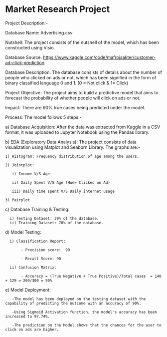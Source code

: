 # Market Research Project


Project Description:-

Database Name: Advertising.csv

Nutshell: The project consists of the nutshell of the model, which has been constructed using Visio.

Database Source: https://www.kaggle.com/code/mafrojaakter/customer-ad-click-prediction
 
Database Description: The database consists of details about the number of people who clicked on ads or not, which has been signified in the form of binary classified language 0 and 1. (0 = Not click & 1= Click)
 
Project Objective: The project aims to build a predictive model that aims to forecast the probability of whether people will click on ads or not.

Impact: There are 90% true cases being predicted under the model.

Process:
The model follows 5 steps:-

 a) Database Acquisition:
    After the data was extracted from Kaggle in a CSV format, it was uploaded to Jupyter Notebook using the Pandas library. 

 b) EDA (Exploratory Data Analysis):
    The project consists of data visualization using Matplot and Seaborn Library. The graphs are:-
    
    1) Histogram: Frequency distribution of age among the users.

    2) Jointplot: 

       i) Income V/S Age

       ii) Daily Spent V/S Age (Hue= Clicked on Ad)

       iii) Daily time spent V/S Daily internet usage

    3) Pairplot


 c) Database Training & Testing:

      i) Testing Dataset: 30% of the database.
      ii) Training Dataset: 70% of the database.

 d) Model Testing:

      i) Classification Report:
      
           - Precision score:  90 
           
           - Recall Score: 90

      ii) Confusion Matrix:

           - Accuracy = (True Negative + True Positive)/Total cases  = 140 + 129 = 269/300 = 90% 

  e) Model Deployment:

       -The model has been deployed on the testing dataset with the capability of predicting the outcome with an accuracy of 90%. 

       -Using Sigmoid Activation function, the model's accuracy has been increased to 97.74%.
      
       -The prediction on the Model shows that the chances for the user to click on ads are higher. 

        
    

       
